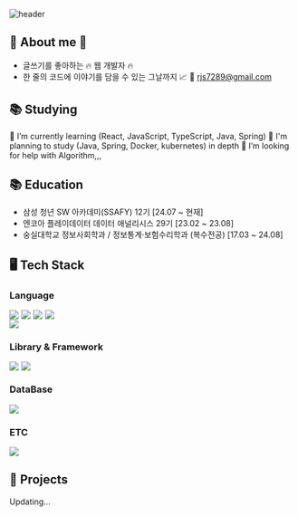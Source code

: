 <!-- Header -->
![header](https://capsule-render.vercel.app/api?type=waving&color=gradient&customColorList=22&height=300&section=header&text=Welcome%20to%20my%20Github😃&fontSize=60&animation=fadeIn)

<!-- Body -->
## 🎉 About me 🎉
- 글쓰기를 좋아하는 🔥 웹 개발자 🔥
- 한 줄의 코드에 이야기를 담을 수 있는 그날까지 📈
📮 rjs7289@gmail.com

## 📚 Studying
🌱 I’m currently learning (React, JavaScript, TypeScript, Java, Spring)
👀 I'm planning to study (Java, Spring, Docker, kubernetes) in depth
🤔 I’m looking for help with Algorithm,,,

## 📚 Education
* 삼성 청년 SW 아카데미(SSAFY) 12기 [24.07 ~ 현재]
* 엔코아 플레이데이터 데이터 애널리시스 29기 [23.02 ~ 23.08]
* 숭실대학교 정보사회학과 / 정보통계·보험수리학과 (복수전공) [17.03 ~ 24.08]

## 🖥️ Tech Stack
### Language
<div style="display: flex; gap: 5px;">
  <!--HTML5-->
  <img src="https://img.shields.io/badge/HTML5-E34F26?style=flat-square&logo=HTML5&logoColor=white"/>
  <!--CSS-->
  <img src="https://img.shields.io/badge/CSS3-1572B6?style=flat-square&logo=CSS3&logoColor=white"/>
  <!--JavaScript-->
  <img src="https://img.shields.io/badge/JavaScript-F7DF1E?style=flat-square&logo=JavaScript&logoColor=white"/>
  <!--TypeScript-->
  <img src="https://img.shields.io/badge/TypeScript-3178C6?style=flat-square&logo=TypeScript&logoColor=white"/>
</div>

<div style="display: flex; gap: 5px;">
  <!--Java-->
  
  <!--Python-->
  <img src="https://img.shields.io/badge/Python-3776AB?style=flat-square&logo=Python&logoColor=white"/>
</div>

### Library & Framework
<div style="display: flex; gap: 5px;">
  <!--React-->
  <img src="https://img.shields.io/badge/React-61DAFB?style=flat-square&logo=React&logoColor=white&Color=white"/>
  <!--Vue-->
  <img src="https://img.shields.io/badge/Vue.js-4FC08D?style=flat-square&logo=Vue.js&logoColor=white&Color=white"/>
</div>
<div style="display: flex; gap: 5px;">
  <!--Spring-->
  <!--Spring Boot-->
</div>

### DataBase
<!--MySQL-->
<img src="https://img.shields.io/badge/MySQL-4479A1?style=flat-square&logo=MySQL&logoColor=white"/>

### ETC
<!-- Jira -->
<img src="https://img.shields.io/badge/JiraSoftware-0052CC?style=flat-square&logo=JiraSoftware&logoColor=white"/>

## 🌟 Projects
Updating...

